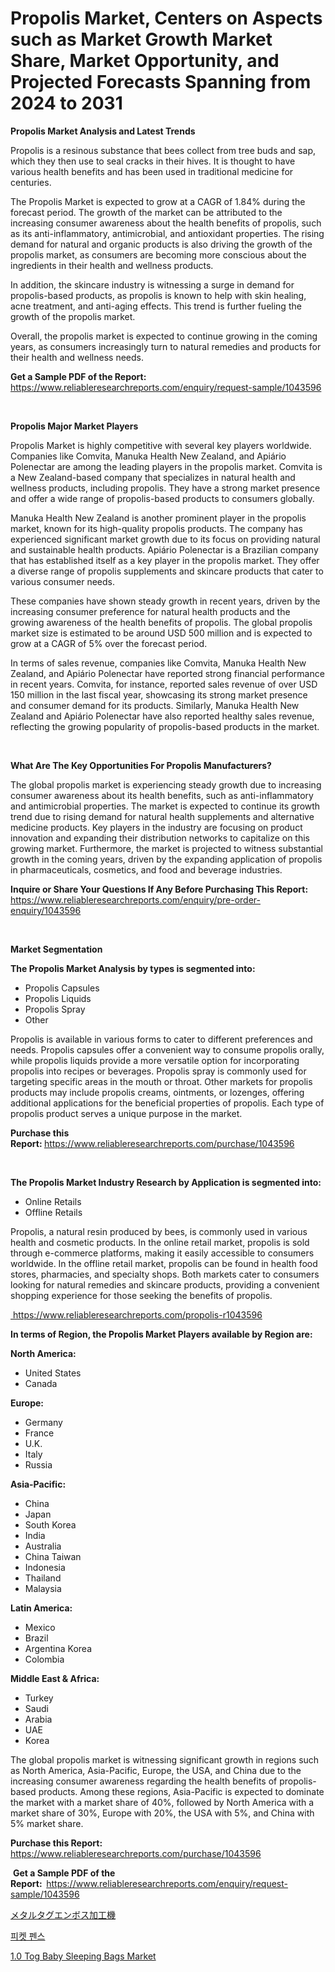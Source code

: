 <p><h1>Propolis Market, Centers on Aspects such as Market Growth Market Share, Market Opportunity, and Projected Forecasts Spanning from 2024 to 2031</h1></p><p><strong>Propolis Market Analysis and Latest Trends</strong></p>
<p><p>Propolis is a resinous substance that bees collect from tree buds and sap, which they then use to seal cracks in their hives. It is thought to have various health benefits and has been used in traditional medicine for centuries.</p><p>The Propolis Market is expected to grow at a CAGR of 1.84% during the forecast period. The growth of the market can be attributed to the increasing consumer awareness about the health benefits of propolis, such as its anti-inflammatory, antimicrobial, and antioxidant properties. The rising demand for natural and organic products is also driving the growth of the propolis market, as consumers are becoming more conscious about the ingredients in their health and wellness products.</p><p>In addition, the skincare industry is witnessing a surge in demand for propolis-based products, as propolis is known to help with skin healing, acne treatment, and anti-aging effects. This trend is further fueling the growth of the propolis market.</p><p>Overall, the propolis market is expected to continue growing in the coming years, as consumers increasingly turn to natural remedies and products for their health and wellness needs.</p></p>
<p><strong>Get a Sample PDF of the Report:&nbsp;</strong> <a href="https://www.reliableresearchreports.com/enquiry/request-sample/1043596">https://www.reliableresearchreports.com/enquiry/request-sample/1043596</a></p>
<p>&nbsp;</p>
<p><strong>Propolis Major Market Players</strong></p>
<p><p>Propolis Market is highly competitive with several key players worldwide. Companies like Comvita, Manuka Health New Zealand, and Apiário Polenectar are among the leading players in the propolis market. Comvita is a New Zealand-based company that specializes in natural health and wellness products, including propolis. They have a strong market presence and offer a wide range of propolis-based products to consumers globally.</p><p>Manuka Health New Zealand is another prominent player in the propolis market, known for its high-quality propolis products. The company has experienced significant market growth due to its focus on providing natural and sustainable health products. Apiário Polenectar is a Brazilian company that has established itself as a key player in the propolis market. They offer a diverse range of propolis supplements and skincare products that cater to various consumer needs.</p><p>These companies have shown steady growth in recent years, driven by the increasing consumer preference for natural health products and the growing awareness of the health benefits of propolis. The global propolis market size is estimated to be around USD 500 million and is expected to grow at a CAGR of 5% over the forecast period.</p><p>In terms of sales revenue, companies like Comvita, Manuka Health New Zealand, and Apiário Polenectar have reported strong financial performance in recent years. Comvita, for instance, reported sales revenue of over USD 150 million in the last fiscal year, showcasing its strong market presence and consumer demand for its products. Similarly, Manuka Health New Zealand and Apiário Polenectar have also reported healthy sales revenue, reflecting the growing popularity of propolis-based products in the market.</p></p>
<p>&nbsp;</p>
<p><strong>What Are The Key Opportunities For Propolis Manufacturers?</strong></p>
<p><p>The global propolis market is experiencing steady growth due to increasing consumer awareness about its health benefits, such as anti-inflammatory and antimicrobial properties. The market is expected to continue its growth trend due to rising demand for natural health supplements and alternative medicine products. Key players in the industry are focusing on product innovation and expanding their distribution networks to capitalize on this growing market. Furthermore, the market is projected to witness substantial growth in the coming years, driven by the expanding application of propolis in pharmaceuticals, cosmetics, and food and beverage industries.</p></p>
<p><strong>Inquire or Share Your Questions If Any Before Purchasing This Report:</strong> <a href="https://www.reliableresearchreports.com/enquiry/pre-order-enquiry/1043596">https://www.reliableresearchreports.com/enquiry/pre-order-enquiry/1043596</a></p>
<p>&nbsp;</p>
<p><strong>Market Segmentation</strong></p>
<p><strong>The Propolis Market Analysis by types is segmented into:</strong></p>
<p><ul><li>Propolis Capsules</li><li>Propolis Liquids</li><li>Propolis Spray</li><li>Other</li></ul></p>
<p><p>Propolis is available in various forms to cater to different preferences and needs. Propolis capsules offer a convenient way to consume propolis orally, while propolis liquids provide a more versatile option for incorporating propolis into recipes or beverages. Propolis spray is commonly used for targeting specific areas in the mouth or throat. Other markets for propolis products may include propolis creams, ointments, or lozenges, offering additional applications for the beneficial properties of propolis. Each type of propolis product serves a unique purpose in the market.</p></p>
<p><strong>Purchase this Report:&nbsp;</strong><a href="https://www.reliableresearchreports.com/purchase/1043596">https://www.reliableresearchreports.com/purchase/1043596</a></p>
<p>&nbsp;</p>
<p><strong>The Propolis Market Industry Research by Application is segmented into:</strong></p>
<p><ul><li>Online Retails</li><li>Offline Retails</li></ul></p>
<p><p>Propolis, a natural resin produced by bees, is commonly used in various health and cosmetic products. In the online retail market, propolis is sold through e-commerce platforms, making it easily accessible to consumers worldwide. In the offline retail market, propolis can be found in health food stores, pharmacies, and specialty shops. Both markets cater to consumers looking for natural remedies and skincare products, providing a convenient shopping experience for those seeking the benefits of propolis.</p></p>
<p><a href="https://www.reliableresearchreports.com/propolis-r1043596">&nbsp;https://www.reliableresearchreports.com/propolis-r1043596</a></p>
<p><strong>In terms of Region, the Propolis Market Players available by Region are:</strong></p>
<p>
    <p> <strong> North America: </strong>
        <ul>
            <li>United States</li>
            <li>Canada</li>
        </ul>
        </p> 
    <p> <strong> Europe: </strong>
        <ul>
            <li>Germany</li>
            <li>France</li>
            <li>U.K.</li>
            <li>Italy</li>
            <li>Russia</li>
        </ul>
        </p> 
    <p> <strong> Asia-Pacific: </strong>
        <ul>
            <li>China</li>
            <li>Japan</li>
            <li>South Korea</li>
            <li>India</li>
            <li>Australia</li>
            <li>China Taiwan</li>
            <li>Indonesia</li>
            <li>Thailand</li>
            <li>Malaysia</li>
        </ul>
        </p> 
    <p> <strong> Latin America: </strong>
        <ul>
            <li>Mexico</li>
            <li>Brazil</li>
            <li>Argentina Korea</li>
            <li>Colombia</li>
        </ul>
        </p> 
    <p> <strong> Middle East & Africa: </strong>
        <ul>
            <li>Turkey</li>
            <li>Saudi</li>
            <li>Arabia</li>
            <li>UAE</li>
            <li>Korea</li>
        </ul>
    </p>
    </p>
<p><p>The global propolis market is witnessing significant growth in regions such as North America, Asia-Pacific, Europe, the USA, and China due to the increasing consumer awareness regarding the health benefits of propolis-based products. Among these regions, Asia-Pacific is expected to dominate the market with a market share of 40%, followed by North America with a market share of 30%, Europe with 20%, the USA with 5%, and China with 5% market share.</p></p>
<p><strong>Purchase this Report: </strong><a href="https://www.reliableresearchreports.com/purchase/1043596">https://www.reliableresearchreports.com/purchase/1043596</a></p>
<p>&nbsp;<strong>Get a Sample PDF of the Report:&nbsp;&nbsp;</strong><a href="https://www.reliableresearchreports.com/enquiry/request-sample/1043596">https://www.reliableresearchreports.com/enquiry/request-sample/1043596</a></p>
<p><strong></strong></p>
<p><p><a href="https://github.com/xemfu2379520/Market-Research-Report-List-3/blob/main/773112132432.md">メタルタグエンボス加工機</a></p><p><a href="https://github.com/akzkkws047661437/Market-Research-Report-List-3/blob/main/352132942292.md">피켓 펜스</a></p><p><a href="https://github.com/sosoelmasry38/Market-Research-Report-List-1/blob/main/10-tog-baby-sleeping-bags-market.md">1.0 Tog Baby Sleeping Bags Market</a></p></p>